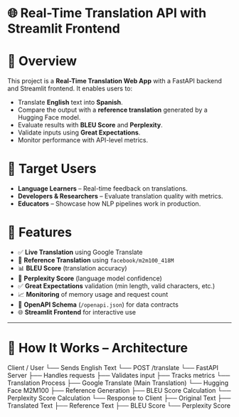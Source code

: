 # 🌐 Real-Time Translation API with Streamlit Frontend

# 📖 Overview

This project is a **Real-Time Translation Web App** with a FastAPI backend and Streamlit frontend. It enables users to:

- Translate **English** text into **Spanish**.
- Compare the output with a **reference translation** generated by a Hugging Face model.
- Evaluate results with **BLEU Score** and **Perplexity**.
- Validate inputs using **Great Expectations**.
- Monitor performance with API-level metrics.



# 👥 Target Users

- **Language Learners** – Real-time feedback on translations.  
- **Developers & Researchers** – Evaluate translation quality with metrics.  
- **Educators** – Showcase how NLP pipelines work in production.  


# 🚀 Features

- ✅ **Live Translation** using Google Translate  
- 🤖 **Reference Translation** using `facebook/m2m100_418M`  
- 📊 **BLEU Score** (translation accuracy)  
- 🧠 **Perplexity Score** (language model confidence)  
- ✅ **Great Expectations** validation (min length, valid characters, etc.)  
- 📈 **Monitoring** of memory usage and request count  
- 🧪 **OpenAPI Schema** (`/openapi.json`) for data contracts  
- 🌐 **Streamlit Frontend** for interactive use   

---

# 🔁 How It Works – Architecture

Client / User
└── Sends English Text
    └── POST /translate
        └── FastAPI Server
            ├── Handles requests
            ├── Validates input
            ├── Tracks metrics
            └── Translation Process
                ├── Google Translate (Main Translation)
                └── Hugging Face M2M100
                    ├── Reference Generation
                    ├── BLEU Score Calculation
                    └── Perplexity Score Calculation
                        └── Response to Client
                            ├── Original Text
                            ├── Translated Text
                            ├── Reference Text
                            ├── BLEU Score
                            └── Perplexity Score


